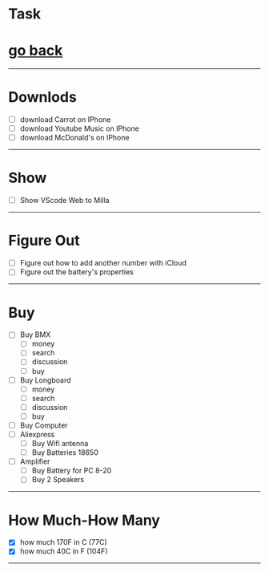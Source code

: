 # Task

# [go back](../README.md#tasks)

---
# Downlods
- [ ] download Carrot on IPhone
- [ ] download Youtube Music on IPhone
- [ ] download McDonald's on IPhone

---

# Show
- [ ] Show VScode Web to Milla 

--- 

# Figure Out
- [ ] Figure out how to add another number with iCloud
- [ ] Figure out the battery's properties

---

# Buy
- [ ] Buy BMX
  - [ ] money
  - [ ] search
  - [ ] discussion
  - [ ] buy
- [ ] Buy Longboard
  - [ ] money
  - [ ] search
  - [ ] discussion
  - [ ] buy
- [ ] Buy Computer
- [ ] Aliexpress
  - [ ] Buy Wifi antenna
  - [ ] Buy Batteries 18650
- [ ] Amplifier
  - [ ] Buy Battery for PC 8-20
  - [ ] Buy 2 Speakers

---

# How Much-How Many
- [x] how much 170F in C (77C)
- [x] how much 40C in F (104F)

---
